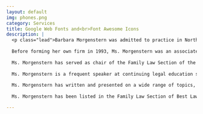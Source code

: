 ```yaml
---
layout: default
img: phones.png
category: Services
title: Google Web Fonts and<br>Font Awesome Icons
description: |
  <p class="lead">Barbara Morgenstern was admitted to practice in North Carolina in 1986, after receiving a Bachelor's Degree in 1977 in Spanish from Indiana University, and her J.D. degree from the University of North Carolina School of Law in 1986.
  
  Before forming her own firm in 1993, Ms. Morgenstern was an associate with the law firm of Hill, Evans, Jordan & Beatty, P.L.L.C. in Greensboro, North Carolina. She currently practices in Guilford County. Ms. Morgenstern's practice is limited solely to family law. She was certified as a specialist in family law by the North Carolina State Bar in 1991.
  
  Ms. Morgenstern has served as chair of the Family Law Section of the North Carolina Bar Association. She has served on various committees of the Family Law Section and currently serves as a member of the Curriculum and Alternate Dispute Resolution committees of the North Carolina Family Law Section.
  
  Ms. Morgenstern is a frequent speaker at continuing legal education seminars sponsored by such providers as the North Carolina Bar Foundation, UNC Law School, and Wake Forest University School of Law. She has also served an adjunct professor of family law at Elon University School of law and as a guest lecturer at the University of North Carolina School of Law.
  
  Ms. Morgenstern has written and presented on a wide range of topics, including custody, child support, alimony, equitable distribution, valuation of professional licenses and degrees, proving income and depression of income, reconciliation agreements, the Model Relocation Act, ethics, and deposition techniques. Ms. Morgenstern is certified as an arbitrator by the American Academy of Matrimonial Lawyers and spends a substantial amount of her time conducting mediations. She currently serves as Treasurer of the North Carolina Chapter of the American Academy of Matrimonial Lawyers.
  
  Ms. Morgenstern has been listed in the Family Law Section of Best Lawyers in America since 1997, and was recently named Best Family Lawyer in Greensboro by Best Lawyers in America.</p>

---
```

